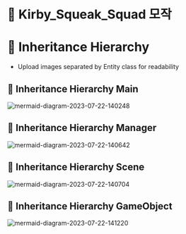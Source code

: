 # 📌 Kirby_Squeak_Squad 모작

# 📍 Inheritance Hierarchy

- Upload images separated by Entity class for readability

## 🌱 Inheritance Hierarchy Main

![mermaid-diagram-2023-07-22-140248](https://github.com/devJSY/Kirby_Squeak_Squad/assets/90514882/6f7d4aa6-a53f-4481-a1f0-4f423d460e1d)

## 🌱 Inheritance Hierarchy Manager

![mermaid-diagram-2023-07-22-140642](https://github.com/devJSY/Kirby_Squeak_Squad/assets/90514882/6ce6891e-610b-4c9d-8613-0559f6f205d4)


## 🌱 Inheritance Hierarchy Scene

![mermaid-diagram-2023-07-22-140704](https://github.com/devJSY/Kirby_Squeak_Squad/assets/90514882/0bca855e-cd0e-45f8-b288-59faf0c71050)

## 🌱 Inheritance Hierarchy GameObject

![mermaid-diagram-2023-07-22-141220](https://github.com/devJSY/Kirby_Squeak_Squad/assets/90514882/52238b47-0f1a-4ecb-b71c-aace384fde95)
